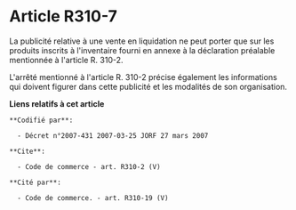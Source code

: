# Article R310-7

La publicité relative à une vente en liquidation ne peut porter que sur les produits inscrits à l'inventaire fourni en annexe
à la déclaration préalable mentionnée à l'article R. 310-2. 

L'arrêté mentionné à l'article R. 310-2 précise également les informations qui doivent figurer dans cette publicité et les
modalités de son organisation.

**Liens relatifs à cet article**

	**Codifié par**:

	  - Décret n°2007-431 2007-03-25 JORF 27 mars 2007

	**Cite**:

	  - Code de commerce - art. R310-2 (V)

	**Cité par**:

	  - Code de commerce. - art. R310-19 (V)
